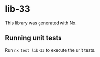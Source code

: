 # lib-33

This library was generated with [Nx](https://nx.dev).

## Running unit tests

Run `nx test lib-33` to execute the unit tests.

